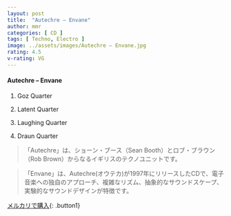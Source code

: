```yaml
---
layout: post
title:  "Autechre – Envane"
author: mmr
categories: [ CD ]
tags: [ Techno, Electro ]
image: ../assets/images/Autechre – Envane.jpg
rating: 4.5
v-rating: VG
---
```


#### Autechre – Envane

1. Goz Quarter

2. Latent Quarter

3. Laughing Quarter

4. Draun Quarter

> 「Autechre」は、ショーン・ブース（Sean Booth）とロブ・ブラウン（Rob Brown）からなるイギリスのテクノユニットです。

> 「Envane」は、Autechre(オウテカ)が1997年にリリースしたCDで、電子音楽への独自のアプローチ、複雑なリズム、抽象的なサウンドスケープ、実験的なサウンドデザインが特徴です。


[メルカリで購入](https://jp.mercari.com/item/m70361302879){: .button1}
